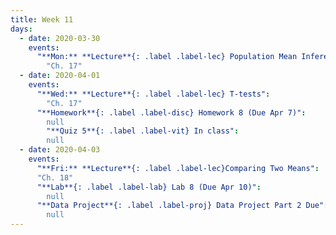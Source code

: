 ```yaml
---
title: Week 11
days:
  - date: 2020-03-30
    events:
      "**Mon:** **Lecture**{: .label .label-lec} Population Mean Inference":
        "Ch. 17"
  - date: 2020-04-01
    events:
      "**Wed:** **Lecture**{: .label .label-lec} T-tests":
        "Ch. 17"
      "**Homework**{: .label .label-disc} Homework 8 (Due Apr 7)":
        null
        "**Quiz 5**{: .label .label-vit} In class":
        null
  - date: 2020-04-03
    events:
      "**Fri:** **Lecture**{: .label .label-lec}Comparing Two Means":
      "Ch. 18"
      "**Lab**{: .label .label-lab} Lab 8 (Due Apr 10)":
        null
      "**Data Project**{: .label .label-proj} Data Project Part 2 Due":
        null
---
```

